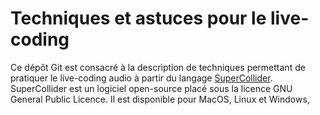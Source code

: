 # Techniques et astuces pour le live-coding

Ce dépôt Git est consacré à la description de techniques permettant de pratiquer le live-coding audio à partir du langage [SuperCollider](https://supercollider.github.io/). SuperCollider est un logiciel open-source placé sous la licence GNU General Public Licence. Il est disponible pour MacOS, Linux et Windows, 
